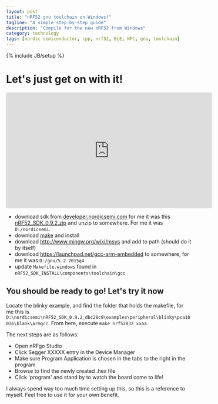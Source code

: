 ```yaml
---
layout: post
title: "nRF52 gnu toolchain on Windows!"
tagline: "A simple step-by-step guide"
description: "Compile for the new nRF52 from Windows"
category: technology
tags: [nordic semiconductor, cpp, nrf52, BLE, NFC, gnu, toolchain]
---
```

{% include JB/setup %}

# Let's just get on with it!

<iframe width="560" height="315" src="https://www.youtube.com/embed/1qgyn1Fbe-w" frameborder="0" allowfullscreen></iframe>

* download sdk from [developer.nordicsemi.com](https://developer.nordicsemi.com/nRF52_SDK/) for me it was this [nRF52_SDK_0.9.2.zip](https://developer.nordicsemi.com/nRF52_SDK/nRF52_SDK_v0.x.x/nRF52_SDK_0.9.2_dbc28c9.zip) and unzip to somewhere. For me it was `D:/nordicsemi`.
* download [make](http://sourceforge.net/projects/gnuwin32/files/make/3.81/make-3.81.exe/download?use_mirror=kent&download=) and install
* download http://www.mingw.org/wiki/msys and add to path (should do it by itself)
* download https://launchpad.net/gcc-arm-embedded to somewhere, for me it was `D:/gnu/5.2 2015q4`
* update `Makefile.windows` found in `nRF52_SDK_INSTALL\components\toolchain\gcc`

## You should be ready to go! Let's try it now
Locate the blinky example, and find the folder that holds the makefile, for me this is `D:\nordicsemi\nRF52_SDK_0.9.2_dbc28c9\examples\peripheral\blinky\pca10036\blank\armgcc`.
From here, execute `make nrf52832_xxaa`.

The next steps are as follows:

* Open nRFgo Studio
* Click Segger XXXXX entry in the Device Manager
* Make sure Program Application is chosen in the tabs to the right in the program
* Browse to find the newly created .hex file
* Click 'program' and stand by to watch the board come to life!

I always spend way too much time setting up this, so this is a reference to myself.
Feel free to use it for your own benefit.